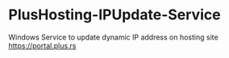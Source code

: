 # PlusHosting-IPUpdate-Service
Windows Service to update dynamic IP address on hosting site https://portal.plus.rs
